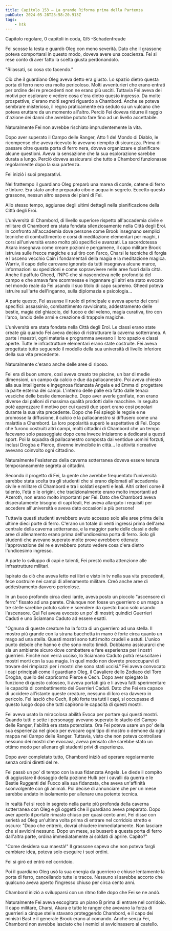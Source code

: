 ```yaml
---
title: Capitolo 153 – La grande Riforma prima della Partenza
pubDate: 2024-05-28T23:58:20.913Z
tags:
    - htk
---
```



Capitolo regolare,
0 capitoli in coda, 0/5
-Schadenfreude


Fei scosse la testa e guardò Oleg con meno severità. Dato che il grassone poteva comportarsi in questo modo, doveva avere una coscienza. Fei si rese conto di aver fatto la scelta giusta perdonandolo.


"Rilassati, so cosa sto facendo."


Ciò che il guardiano Oleg aveva detto era giusto. Lo spazio dietro questa porta di ferro nero era molto pericoloso. Molti avventurieri che erano entrati per ordine dei re precedenti non ne erano più usciti. Tuttavia Fei aveva dei motivi per esplorare e vedere cosa c'era dietro questo ingresso.
Da molte prospettive, c'erano molti segreti riguardo a Chambord. Anche se poteva sembrare misterioso, il regno praticamente era seduto su un vulcano che poteva eruttare da un momento all'altro. Perciò Fei doveva ridurre il raggio d'azione dei danni che avrebbe potuto fare fino ad un livello accettabile.


Naturalmente Fei non avrebbe rischiato imprudentemente la vita.


Dopo aver superato il Campo delle Ranger, Atto 1 del Mondo di Diablo, le ricompense che aveva ricevuto lo avevano riempito di sicurezza. Prima di passare oltre questa porta di ferro nera, doveva organizzare e pianificare alcune questioni. Aveva la sensazione che la sua esplorazione sarebbe durata a lungo. Perciò doveva assicurarsi che tutto a Chambord funzionasse regolarmente dopo la sua partenza.


Fei iniziò i suoi preparativi.


Nel frattempo il guardiano Oleg preparò una marea di corde, catene di ferro e tinture. Era stato anche preparato cibo e acqua in segreto. Eccetto questo grassone, nessun altro sapeva dei piani di Fei.


Allo stesso tempo, aggiunse degli ultimi dettagli nella pianificazione della Città degli Eroi.


L'università di Chambord, di livello superiore rispetto all'accademia civile e militare di Chambord era stata fondata silenziosamente nella Città degli Eroi. In confronto all'accademia dove persone come Brook insegnano semplici tecniche di combattimento e corsi di meditazione elementari per maghi, i corsi all'università erano molto più specifici e avanzati.
La sacerdotessa Akara insegnava come creare pozioni e pergamene, il capo militare Brook istruiva sulle frecce magiche e sul tiro con l'arco, Charsi le tecniche di forgia e l'osceno vecchio Cain i fondamentali della magia e la meditazione magica. Warriv, il capo delle carovane ignorato da tutti insegnava alcune marce, informazioni su spedizioni e come sopravvivere nelle aree fuori dalla città.
Anche il paffuto Gheed, l'NPC che si nascondeva nelle profondità del campo e che amava fare scommesse e ingannare gli altri era stato evocato nel mondo reale da Fei usando il suo titolo di capo supremo. Gheed poteva istruire sull'arte dell'inganno, sulla diplomazia e psicologia...


A parte questo, Fei assunse il ruolo di principale e aveva aperto dei corsi specifici: assassinio, combattimento ravvicinato, addestramento delle bestie, magia del ghiaccio, del fuoco e del veleno, magia curativa, tiro con l'arco, lancio delle armi e creazione di trappole magiche.


L'università era stata fondata nella Città degli Eroi. Le classi erano state create già quando Fei aveva deciso di ristrutturare la caverna sotterranea. A parte i maestri, ogni materia e programma avevano il loro spazio e classi aperte. Tutte le infrastrutture elementari erano state costruite. Fei aveva progettato tutto seguendo il modello della sua università di livello inferiore della sua vita precedente.


Naturalmente c'erano anche delle aree di riposo.


Fei era di buon umore, così aveva creato tre piscine, un bar di medie dimensioni, un campo da calcio e due da pallacanestro.
Poi aveva chiesto alla sua intelligente e ingegnosa fidanzata Angela e ad Emma di progettare la parte esterna dei campi. L'interno delle palle era fatto dalle tenaci vesciche delle bestie demoniache.
Dopo aver averle gonfiate, non erano diverse dai palloni di massima qualità prodotti dalle macchine. In seguito poté apprezzare il motivo per cui questi due sport erano così popolari durante la sua vita precedente. Dopo che Fei spiegò le regole e ne promosse la diffusione, il calcio e la pallacanestro si diffusero come una malattia a Chambord. La loro popolarità superò le aspettative di Fei.
Dopo che furono costruiti altri campi, molti cittadini di Chambord che un tempo facevano solo passeggiate dopo cena invece iniziarono a dedicarsi a questi sport. Poi la squadra di pallacanestro composta dai ventidue uomini forzuti, inclusi Drogba e Pierce, divenne invincibile in città... le attività ricreative avevano coinvolto ogni cittadino.


Naturalmente l'esistenza della caverna sotterranea doveva essere tenuta temporaneamente segreta ai cittadini.


Secondo il progetto di Fei, la gente che avrebbe frequentato l'università sarebbe stata scelta tra gli studenti che si erano diplomati all'accademia civile e militare di Chambord e tra i soldati esperti e leali. Altri criteri come il talento, l'età o le origini, che tradizionalmente erano molto importanti ad Azeroth, non erano molto importanti per Fei. Dato che Chambord aveva disperatamente bisogno di capi leali, Fei aveva allargato i requisiti per accedere all'università e aveva dato occasioni a più persone!


Tuttavia questi studenti avrebbero avuto accesso solo alle aree prima delle ultime dieci porte di ferro. C'erano un totale di venti ingressi prima dell'area centrale della caverna sotterranea, e la maggior parte delle classi e delle aree di allenamento erano prima dell'undicesima porta di ferro.
Solo gli studenti che avevano superato molte prove avrebbero ottenuto l'approvazione del re e avrebbero potuto vedere cosa c'era dietro l'undicesimo ingresso.


A parte lo sviluppo di capi e talenti, Fei prestò molta attenzione alle infrastrutture militari.


Ispirato da ciò che aveva letto nei libri e visto in tv nella sua vita precedenti, fece costruire nei campi di allenamento militare. Creò anche aree di addestramento davvero pericolose.


In un buco profondo circa dieci iarde, aveva posto un piccolo "ascensore di ferro" fissato ad una parete. Chiunque non fosse un guerriero o un mago a tre stelle sarebbe potuto salire e scendere da questo buco solo usando l'ascensore. Qui Fei aveva evocato un po' di mostri; quindici Guerrieri Caduti e uno Sciamano Caduto ad essere esatti.


"Ognuna di queste creature ha la forza di un guerriero ad una stella. Il mostro più grande con la strana bacchetta in mano è forte circa quanto un mago ad una stella. Questi mostri sono tutti molto crudeli e astuti.
L'unico punto debole che hanno è che sono molto timidi. Dobbiamo assicurarci che sia un ambiente sicuro dove combattere e fare esperienza per i nostri guerrieri. Finché non verrà ucciso, lo Sciamano Caduto potrà resuscitare i mostri morti con la sua magia. In quel modo non dovrete preoccuparvi di trovare dei rimpiazzi per i mostri che sono stati uccisi."
Fei aveva convocato i capi principali come il guardiano Oleg, il Cavaliere dello Zodiaco del Toro Drogba, quello del capricorno Pierce e Cech. Dopo aver spiegato la funzione di questo colosseo, li aveva portati giù e li aveva fatti sperimentare le capacità di combattimento dei Guerrieri Caduti.
Dato che Fei era capace di uccidere all'istante queste creature, nessuno di loro era davvero in pericolo. Fei lasciò che Cech, il più forte tra tutti i capi, si occupasse di questo luogo dopo che tutti capirono le capacità di questi mostri.


Fei aveva usato la miracolosa abilità Evoca per portare qui questi mostri. Quando tutti e sette i personaggi avevano superato lo stadio del Campo delle Ranger, l'abilità era stata potenziata. Ora Fei poteva usare un po' della sua esperienza nel gioco per evocare ogni tipo di mostro o demone da ogni mappa nel Campo delle Ranger. Tuttavia, visto che non poteva controllare nessuno dei mostri che evocava, aveva pensato che sarebbe stato un ottimo modo per allenare gli studenti privi di esperienza.


Dopo aver completato tutto, Chambord iniziò ad operare regolarmente senza ordini diretti del re.


Fei passò un po' di tempo con la sua fidanzata Angela. Le diede il compito di aggiustare il dosaggio della pozione Hulk per i cavalli da guerra e le Bestie Ruggenti del Fuoco alla sua fidanzata, che aveva un'affinità sconvolgente con gli animali. Poi decise di annunciare che per un mese sarebbe andato in isolamento per allenare una potente tecnica.


In realtà Fei si recò in segreto nella parte più profonda della caverna sotterranea con Oleg e gli oggetti che il guardiano aveva preparato. Dopo aver aperto il portale rimasto chiuso per quasi cento anni, Fei disse con serietà ad Oleg un'ultima volta prima di entrare nel corridoio stretto e oscuro: "Dopo che entrerò, dovrai chiudere immediatamente. Non lasciare che si avvicini nessuno. Dopo un mese, se busserò a questa porta di ferro dall'altra parte, ordina immediatamente ai soldati di aprire. Capito?"


"Come desidera sua maestà!" Il grassone sapeva che non poteva fargli cambiare idea, poteva solo eseguire i suoi ordini.


Fei si girò ed entrò nel corridoio.


Poi il guardiano Oleg usò la sua energia da guerriero e chiuse lentamente la porta di ferro, cancellando tutte le tracce. Nessuno si sarebbe accorto che qualcuno aveva aperto l'ingresso chiuso per circa cento anni.


Chambord iniziò a svilupparsi con un ritmo folle dopo che Fei se ne andò.


Naturalmente Fei aveva escogitato un piano B prima di entrare nel corridoio. Il capo militare, Charsi, Akara e tutte le ranger che avevano la forza di guerrieri a cinque stelle stavano proteggendo Chambord, e il capo dei ministri Bast e il generale Brook erano al comando. Anche senza Fei, Chambord non avrebbe lasciato che i nemici si avvicinassero al castello.



